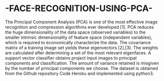 # -FACE-RECOGNITION-USING-PCA-
 The Principal Component Analysis (PCA) is one of the most effective image recognition and compression algorithms ever developed [1]. PCA reduces the huge dimensionality of the data space (observed variables) to the smaller intrinsic dimensionality of feature space (independent variables), which is required to economically characterize the data.   The covariance matrix of a training image set yields these eigenvectors [2],[3]. The weights are calculated after determining a set of the most relevant eigenfaces. A support vector classifier obtains project input images to principal components and classification. The amount of variance retained is misgiven by the number of principal components we choose. The dataset is obtained from the Github repository Code Heroku and implemented using python3.
